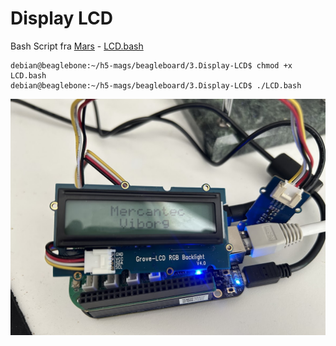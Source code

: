 # Display LCD

Bash Script fra [Mars](https://mars.merhot.dk/w/index.php/Grove_LCD_RGB_Backlight_16x2) - [LCD.bash](LCD.bash)


    debian@beaglebone:~/h5-mags/beagleboard/3.Display-LCD$ chmod +x LCD.bash
    debian@beaglebone:~/h5-mags/beagleboard/3.Display-LCD$ ./LCD.bash

![LCD.bash-Results](./Assets/MercantecV.JPG)